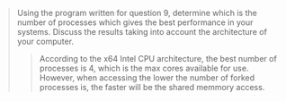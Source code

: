 > Using the program written for question 9, determine which is the number of processes which gives the best performance in your systems. Discuss the results taking into account the architecture of your computer.
>> According to the x64 Intel CPU architecture, the best number of processes is 4, which is the max cores available for use. However, when accessing the lower the number of forked processes is, the faster will be the shared memmory access.